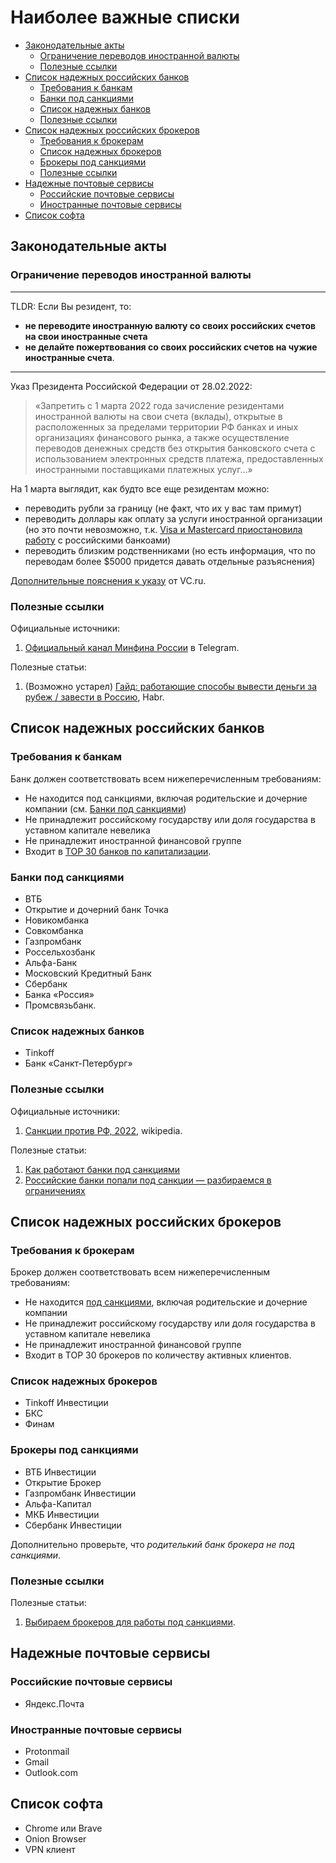 # Наиболее важные списки

- [Законодательные акты](#законодательные-акты)
  - [Ограничение переводов иностранной валюты](#ограничение-переводов-иностранной-валюты)
  - [Полезные ссылки](#полезные-ссылки)
- [Список надежных российских банков](#список-надежных-российских-банков)
  - [Требования к банкам](#требования-к-банкам)
  - [Банки под санкциями](#банки-под-санкциями)
  - [Список надежных банков](#список-надежных-банков)
  - [Полезные ссылки](#полезные-ссылки-1)
- [Список надежных российских брокеров](#список-надежных-российских-брокеров)
  - [Требования к брокерам](#требования-к-брокерам)
  - [Список надежных брокеров](#список-надежных-брокеров)
  - [Брокеры под санкциями](#брокеры-под-санкциями)
  - [Полезные ссылки](#полезные-ссылки-2)
- [Надежные почтовые сервисы](#надежные-почтовые-сервисы)
  - [Российские почтовые сервисы](#российские-почтовые-сервисы)
  - [Иностранные почтовые сервисы](#иностранные-почтовые-сервисы)
- [Список софта](#список-софта)


## Законодательные акты

### Ограничение переводов иностранной валюты

---
TLDR: 
Если Вы резидент, то: 

- **не переводите иностранную валюту со своих российских счетов на свои иностранные счета**
- **не делайте пожертвования со своих российских счетов на чужие иностранные счета**.

----

Указ Президента Российской Федерации от 28.02.2022: 

> «Запретить с 1 марта 2022 года зачисление резидентами иностранной валюты на свои счета (вклады), открытые в расположенных за пределами территории РФ банках и иных организациях финансового рынка, а также осуществление переводов денежных средств без открытия банковского счета с использованием электронных средств платежа, предоставленных иностранными поставщиками платежных услуг…»

На 1 марта выглядит, как будто все еще резидентам можно:

- переводить рубли за границу (не факт, что их у вас там примут)
- переводить доллары как оплату за услуги иностранной организации (но это почти невозможно, т.к. [Visa и Mastercard приостановила работу](https://www.reuters.com/business/finance/visa-suspends-operations-russia-over-ukraine-invasion-2022-03-05/) с российскими банкоами)
- переводить близким родственниками (но есть информация, что по переводам более $5000 придется давать отдельные разъяснения)

[Дополнительные пояснения к указу](https://vc.ru/o2consulting/372985-novye-valyutnye-ogranicheniya-dlya-rezidentov-analiz-ukaza-prezidenta-rf-ot-28-02-2022) от VC.ru.


### Полезные ссылки

Официальные источники:

1. [Официальный канал Минфина России](https://t.me/minfin) в Telegram.

Полезные статьи:

1. (Возможно устарел) [Гайд: работающие способы вывести деньги за рубеж / завести в Россию](https://habr.com/ru/post/654155/), Habr.


## Список надежных российских банков

### Требования к банкам

Банк должен соответствовать всем нижеперечисленным требованиям:

- Не находится под санкциями, включая родительские и дочерние компании (см. [Банки под санкциями](#банки-под-санкциями))
- Не принадлежит российскому государству или доля государства в уставном капитале невелика
- Не принадлежит иностранной финансовой группе
- Входит в [TOP 30 банков по капитализации](https://www.banki.ru/banks/ratings/).

### Банки под санкциями

- ВТБ
- Открытие и дочерний банк Точка
- Новикомбанка
- Совкомбанка
- Газпромбанк
- Россельхозбанк
- Альфа-Банк
- Московский Кредитный Банк
- Сбербанк
- Банка «Россия» 
- Промсвязьбанк.

### Список надежных банков

- Tinkoff
- Банк «Санкт-Петербург»

### Полезные ссылки

Официальные источники:

1. [Санкции против РФ, 2022](https://ru.wikipedia.org/wiki/%D0%A1%D0%B0%D0%BD%D0%BA%D1%86%D0%B8%D0%B8_%D0%BF%D1%80%D0%BE%D1%82%D0%B8%D0%B2_%D0%A0%D0%BE%D1%81%D1%81%D0%B8%D0%B8_(2022)), wikipedia.

Полезные статьи:

1. [Как работают банки под санкциями](https://vc.ru/finance/370973-kak-rabotayut-banki-pod-sankciyami-i-chto-pomenyaetsya-dlya-klientov-sbera-psb-tochki-i-drugih-podrobnosti)
1. [Российские банки попали под санкции — разбираемся в ограничениях](https://frankrg.com/61074)

## Список надежных российских брокеров

### Требования к брокерам

Брокер должен соответствовать всем нижеперечисленным требованиям:

- Не находится [под санкциями](#брокеры-под-санкциями), включая родительские и дочерние компании
- Не принадлежит российскому государству или доля государства в уставном капитале невелика
- Не принадлежит иностранной финансовой группе
- Входит в TOP 30 брокеров по количеству активных клиентов.

### Список надежных брокеров

- Tinkoff Инвестиции
- БКС
- Финам

### Брокеры под санкциями

- ВТБ Инвестиции
- Открытие Брокер
- Газпромбанк Инвестиции
- Альфа-Капитал
- МКБ Инвестиции
- Сбербанк Инвестиции

Дополнительно проверьте, что *родителький банк брокера не под санкциями*.

### Полезные ссылки

Полезные статьи:

1. [Выбираем брокеров для работы под санкциями](https://tinstaafl.shrv.xyz/brokersVSsanctions).

## Надежные почтовые сервисы

### Российские почтовые сервисы

- Яндекс.Почта

### Иностранные почтовые сервисы

- Protonmail
- Gmail
- Outlook.com

## Список софта

- Chrome или Brave
- Onion Browser
- VPN клиент
